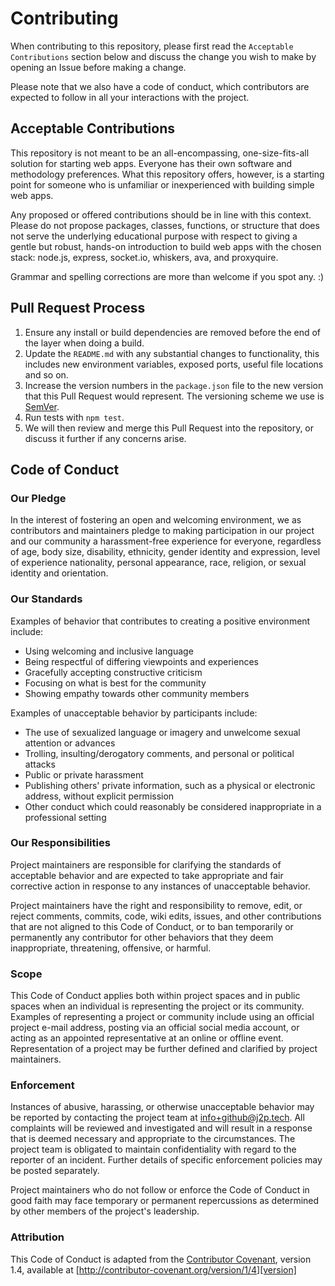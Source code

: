 # Contributing

When contributing to this repository, please first read the `Acceptable Contributions` section below and discuss the change you wish to make by opening an Issue before making a change. 

Please note that we also have a code of conduct, which contributors are expected to follow in all your interactions with the project.

## Acceptable Contributions

This repository is not meant to be an all-encompassing, one-size-fits-all solution for starting web apps. Everyone has their own software and methodology preferences. What this repository offers, however, is a starting point for someone who is unfamiliar or inexperienced with building simple web apps.

Any proposed or offered contributions should be in line with this context. Please do not propose packages, classes, functions, or structure that does not serve the underlying educational purpose with respect to giving a gentle but robust, hands-on introduction to build web apps with the chosen stack: node.js, express, socket.io, whiskers, ava, and proxyquire.

Grammar and spelling corrections are more than welcome if you spot any. :)

## Pull Request Process

1. Ensure any install or build dependencies are removed before the end of the layer when doing a build.
2. Update the `README.md` with any substantial changes to functionality, this includes new environment variables, exposed ports, useful file locations and so on.
3. Increase the version numbers in the `package.json` file to the new version that this Pull Request would represent. The versioning scheme we use is [SemVer](http://semver.org/).
4. Run tests with `npm test`.
5. We will then review and merge this Pull Request into the repository, or discuss it further if any concerns arise.

## Code of Conduct

### Our Pledge

In the interest of fostering an open and welcoming environment, we as contributors and maintainers pledge to making participation in our project and our community a harassment-free experience for everyone, regardless of age, body size, disability, ethnicity, gender identity and expression, level of experience nationality, personal appearance, race, religion, or sexual identity and orientation.

### Our Standards

Examples of behavior that contributes to creating a positive environment include:

* Using welcoming and inclusive language
* Being respectful of differing viewpoints and experiences
* Gracefully accepting constructive criticism
* Focusing on what is best for the community
* Showing empathy towards other community members

Examples of unacceptable behavior by participants include:

* The use of sexualized language or imagery and unwelcome sexual attention or advances
* Trolling, insulting/derogatory comments, and personal or political attacks
* Public or private harassment
* Publishing others' private information, such as a physical or electronic address, without explicit permission
* Other conduct which could reasonably be considered inappropriate in a professional setting

### Our Responsibilities

Project maintainers are responsible for clarifying the standards of acceptable behavior and are expected to take appropriate and fair corrective action in response to any instances of unacceptable behavior.

Project maintainers have the right and responsibility to remove, edit, or reject comments, commits, code, wiki edits, issues, and other contributions that are not aligned to this Code of Conduct, or to ban temporarily or permanently any contributor for other behaviors that they deem inappropriate, threatening, offensive, or harmful.

### Scope

This Code of Conduct applies both within project spaces and in public spaces when an individual is representing the project or its community. Examples of representing a project or community include using an official project e-mail address, posting via an official social media account, or acting as an appointed representative at an online or offline event. Representation of a project may be further defined and clarified by project maintainers.

### Enforcement

Instances of abusive, harassing, or otherwise unacceptable behavior may be reported by contacting the project team at info+github@j2p.tech. All complaints will be reviewed and investigated and will result in a response that is deemed necessary and appropriate to the circumstances. The project team is obligated to maintain confidentiality with regard to the reporter of an incident. Further details of specific enforcement policies may be posted separately.

Project maintainers who do not follow or enforce the Code of Conduct in good faith may face temporary or permanent repercussions as determined by other members of the project's leadership.

### Attribution

This Code of Conduct is adapted from the [Contributor Covenant][homepage], version 1.4, available at [http://contributor-covenant.org/version/1/4][version]

[homepage]: http://contributor-covenant.org
[version]: http://contributor-covenant.org/version/1/4/